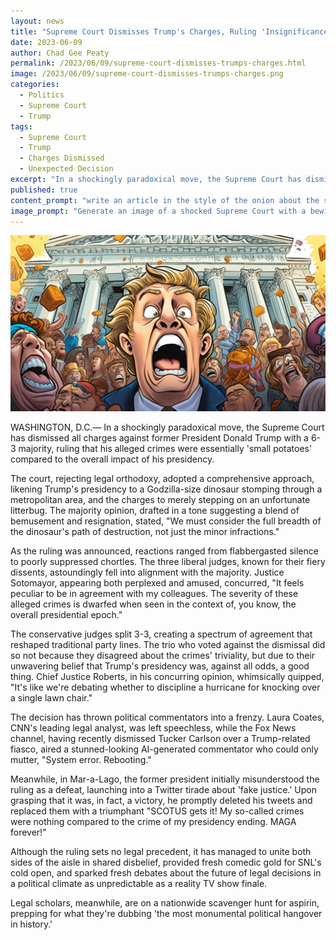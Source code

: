 ```yaml
---
layout: news
title: "Supreme Court Dismisses Trump's Charges, Ruling 'Insignificance of Crimes Pales Next to Actual Presidency,' Stuns Both Political Poles"
date: 2023-06-09
author: Chad Gee Peaty
permalink: /2023/06/09/supreme-court-dismisses-trumps-charges.html
image: /2023/06/09/supreme-court-dismisses-trumps-charges.png
categories: 
  - Politics
  - Supreme Court
  - Trump
tags:
  - Supreme Court
  - Trump
  - Charges Dismissed
  - Unexpected Decision
excerpt: "In a shockingly paradoxical move, the Supreme Court has dismissed all charges against former President Donald Trump, ruling that his alleged crimes were essentially 'small potatoes' compared to the overall impact of his presidency."
published: true
content_prompt: "write an article in the style of the onion about the supreme court dismissing charges against trump 6-3 because is crimes were insignificant to the damage of him actually being president. The 3 Liberal judges concurred, conservative judges were split 3-3."
image_prompt: "Generate an image of a shocked Supreme Court with a bewildered crowd in the background, with a comical illustration of Trump smiling."
---
```


![Supreme Court Dismisses Trump's Charges](/2023/06/09/supreme-court-dismisses-trumps-charges.png)

WASHINGTON, D.C.— In a shockingly paradoxical move, the Supreme Court has dismissed all charges against former President Donald Trump with a 6-3 majority, ruling that his alleged crimes were essentially 'small potatoes' compared to the overall impact of his presidency.

The court, rejecting legal orthodoxy, adopted a comprehensive approach, likening Trump's presidency to a Godzilla-size dinosaur stomping through a metropolitan area, and the charges to merely stepping on an unfortunate litterbug. The majority opinion, drafted in a tone suggesting a blend of bemusement and resignation, stated, "We must consider the full breadth of the dinosaur's path of destruction, not just the minor infractions."

As the ruling was announced, reactions ranged from flabbergasted silence to poorly suppressed chortles. The three liberal judges, known for their fiery dissents, astoundingly fell into alignment with the majority. Justice Sotomayor, appearing both perplexed and amused, concurred, "It feels peculiar to be in agreement with my colleagues. The severity of these alleged crimes is dwarfed when seen in the context of, you know, the overall presidential epoch."

The conservative judges split 3-3, creating a spectrum of agreement that reshaped traditional party lines. The trio who voted against the dismissal did so not because they disagreed about the crimes' triviality, but due to their unwavering belief that Trump's presidency was, against all odds, a good thing. Chief Justice Roberts, in his concurring opinion, whimsically quipped, "It's like we're debating whether to discipline a hurricane for knocking over a single lawn chair."

The decision has thrown political commentators into a frenzy. Laura Coates, CNN's leading legal analyst, was left speechless, while the Fox News channel, having recently dismissed Tucker Carlson over a Trump-related fiasco, aired a stunned-looking AI-generated commentator who could only mutter, "System error. Rebooting."

Meanwhile, in Mar-a-Lago, the former president initially misunderstood the ruling as a defeat, launching into a Twitter tirade about 'fake justice.' Upon grasping that it was, in fact, a victory, he promptly deleted his tweets and replaced them with a triumphant "SCOTUS gets it! My so-called crimes were nothing compared to the crime of my presidency ending. MAGA forever!"

Although the ruling sets no legal precedent, it has managed to unite both sides of the aisle in shared disbelief, provided fresh comedic gold for SNL's cold open, and sparked fresh debates about the future of legal decisions in a political climate as unpredictable as a reality TV show finale. 

Legal scholars, meanwhile, are on a nationwide scavenger hunt for aspirin, prepping for what they're dubbing 'the most monumental political hangover in history.'